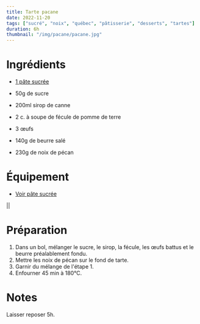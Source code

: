 ```yaml
---
title: Tarte pacane
date: 2022-11-20
tags: ["sucré", "noix", "québec", "pâtisserie", "desserts", "tartes"]
duration: 6h
thumbnail: "/img/pacane/pacane.jpg"
---
```


# Ingrédients

+ [1 pâte sucrée](/recettes/pate-sucree)

+ 50g de sucre
+ 200ml sirop de canne
+ 2 c. à soupe de fécule de pomme de terre
+ 3 œufs
+ 140g de beurre salé
+ 230g de noix de pécan

# Équipement

+ [Voir pâte sucrée](/recettes/pate-sucree)

||

# Préparation

1. Dans un bol, mélanger le sucre, le sirop, la fécule, les œufs battus et le beurre préalablement fondu.
2. Mettre les noix de pécan sur le fond de tarte.
3. Garnir du mélange de l'étape 1.
4. Enfourner 45 min à 180°C.

# Notes

Laisser reposer 5h.